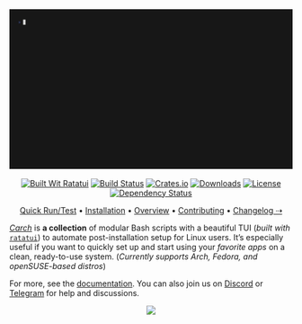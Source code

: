 <img src="https://raw.githubusercontent.com/harilvfs/carch/refs/heads/main/.github/preview.gif"/>

<div align="center">

[![Built Wit Ratatui][ratatui]][ratatui-link] 
[![Build Status][check]][check-link]
[![Crates.io][crates]][crates-link]
[![Downloads][downloads]][downloads-link]
[![License][license]][license-link]
[![Dependency Status][deps-badge]][deps]

[Quick Run/Test](https://carch.chalisehari.com.np/#how-to-use) •
[Installation](https://carch.chalisehari.com.np/getting-started/installation) •
[Overview](https://carch.chalisehari.com.np/reference/overview-scripts) •
[Contributing](https://carch.chalisehari.com.np/project/contributing) •
[Changelog ⇢](https://github.com/harilvfs/carch/blob/main/CHANGELOG.md)

</div>

*[Carch](https://carch.chalisehari.com.np)* is **a collection** of modular Bash scripts with a beautiful TUI (*built with* [`ratatui`](https://github.com/ratatui-org/ratatui)) to automate post-installation setup for Linux users.
It’s especially useful if you want to quickly set up and start using your *favorite apps* on a clean, ready-to-use system. (*Currently supports Arch, Fedora, and openSUSE-based distros*)

For more, see the [documentation](https://carch.chalisehari.com.np). You can also join us on [Discord](https://discord.com/invite/8NJWstnUHd) or [Telegram](https://t.me/carchx) for help and discussions.

<!-- Catppuccin Footer -->
<!-- Source: https://github.com/catppuccin/catppuccin/blob/main/assets/footers/gray0_ctp_on_line.svg -->

<p align="center">
	<img src="https://raw.githubusercontent.com/catppuccin/catppuccin/main/assets/footers/gray0_ctp_on_line.svg?sanitize=true" />
</p>

<!-- Badges -->

[ratatui]: https://ratatui.rs/built-with-ratatui/badge.svg
[ratatui-link]: https://ratatui.rs/

[check]: https://img.shields.io/github/actions/workflow/status/harilvfs/carch/ci.yml?branch=main&style=flat&color=1c1c29&labelColor=black&logo=GitHub%20Actions&logoColor=white&label=CI
[check-link]: https://github.com/harilvfs/carch/actions/workflows/ci.yml

[downloads]: https://img.shields.io/github/downloads/harilvfs/carch/total?style=flat&color=1c1c29&logoColor=white&labelColor=black&logo=github
[downloads-link]: https://github.com/harilvfs/carch/releases/latest

[crates]: https://img.shields.io/crates/v/carch?style=flat&logo=rust&color=1c1c29&logoColor=white&labelColor=black
[crates-link]: https://crates.io/crates/carch

[deps-badge]: https://deps.rs/repo/github/harilvfs/carch/status.svg?path=%2F&subject=deps%3Acore&style=flat
[deps]: https://deps.rs/repo/github/harilvfs/carch?path=%2F

[license]: https://img.shields.io/github/license/harilvfs/carch?color=1c1c29&labelColor=black&style=flat&logo=github&logoColor=white
[license-link]: https://github.com/harilvfs/carch/blob/main/LICENSE
